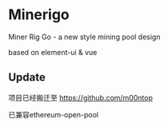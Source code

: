 # Minerigo

Miner Rig Go - a new style mining pool design

based on element-ui & vue

## Update

项目已经搬迁至 https://github.com/m00ntop

已兼容ethereum-open-pool
